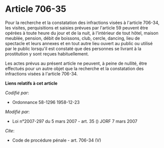 # Article 706-35

Pour la recherche et la constatation des infractions visées à l'article 706-34, les visites, perquisitions et saisies prévues
par l'article 59 peuvent être opérées à toute heure du jour et de la nuit, à l'intérieur de tout hôtel, maison meublée,
pension, débit de boissons, club, cercle, dancing, lieu de spectacle et leurs annexes et en tout autre lieu ouvert au public
ou utilisé par le public lorsqu'il est constaté que des personnes se livrant à la prostitution y sont reçues habituellement. 

Les actes prévus au présent article ne peuvent, à peine de nullité, être effectués pour un autre objet que la recherche et la
constatation des infractions visées à l'article 706-34.

**Liens relatifs à cet article**

_Codifié par_:

  - Ordonnance 58-1296 1958-12-23

_Modifié par_:

  - Loi n°2007-297 du 5 mars 2007 - art. 35 () JORF 7 mars 2007

_Cite_:

  - Code de procédure pénale - art. 706-34 (V)

